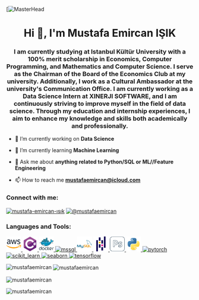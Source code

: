 [![MasterHead](https://media.licdn.com/dms/image/v2/D4D16AQHEKeS-h5XjGA/profile-displaybackgroundimage-shrink_350_1400/profile-displaybackgroundimage-shrink_350_1400/0/1700998971296?e=1730332800&v=beta&t=GrJ7y2kyBVAiHfMCzM4Ea_UeKqjXkKoBWM43MIP8B3Y)

<h1 align="center">Hi 👋, I'm Mustafa Emircan IŞIK</h1>
<h3 align="center">I am currently studying at Istanbul Kültür University with a 100% merit scholarship in Economics, Computer Programming, and Mathematics and Computer Science. I serve as the Chairman of the Board of the Economics Club at my university. Additionally, I work as a Cultural Ambassador at the university's Communication Office. I am currently working as a Data Science Intern at XINERJI SOFTWARE, and I am continuously striving to improve myself in the field of data science. Through my education and internship experiences, I aim to enhance my knowledge and skills both academically and professionally.</h3>




- 🔭 I’m currently working on **Data Science**

- 🌱 I’m currently learning **Machine Learning**

- 💬 Ask me about **anything related to Python/SQL or ML//Feature Engineering**

- 📫 How to reach me **mustafaemircan@icloud.com**

<h3 align="left">Connect with me:</h3>
<p align="left">
<a href="https://linkedin.com/in/mustafa-emircan-ısık" target="blank"><img align="center" src="https://raw.githubusercontent.com/rahuldkjain/github-profile-readme-generator/master/src/images/icons/Social/linked-in-alt.svg" alt="mustafa-emircan-ısık" height="30" width="40" /></a>
<a href="https://medium.com/@mustafaemircan" target="blank"><img align="center" src="https://raw.githubusercontent.com/rahuldkjain/github-profile-readme-generator/master/src/images/icons/Social/medium.svg" alt="@mustafaemircan" height="30" width="40" /></a>
</p>

<h3 align="left">Languages and Tools:</h3>
<p align="left"> <a href="https://aws.amazon.com" target="_blank" rel="noreferrer"> <img src="https://raw.githubusercontent.com/devicons/devicon/master/icons/amazonwebservices/amazonwebservices-original-wordmark.svg" alt="aws" width="40" height="40"/> </a> <a href="https://www.w3schools.com/cs/" target="_blank" rel="noreferrer"> <img src="https://raw.githubusercontent.com/devicons/devicon/master/icons/csharp/csharp-original.svg" alt="csharp" width="40" height="40"/> </a> <a href="https://www.docker.com/" target="_blank" rel="noreferrer"> <img src="https://raw.githubusercontent.com/devicons/devicon/master/icons/docker/docker-original-wordmark.svg" alt="docker" width="40" height="40"/> </a> <a href="https://www.microsoft.com/en-us/sql-server" target="_blank" rel="noreferrer"> <img src="https://www.svgrepo.com/show/303229/microsoft-sql-server-logo.svg" alt="mssql" width="40" height="40"/> </a> <a href="https://www.mysql.com/" target="_blank" rel="noreferrer"> <img src="https://raw.githubusercontent.com/devicons/devicon/master/icons/mysql/mysql-original-wordmark.svg" alt="mysql" width="40" height="40"/> </a> <a href="https://pandas.pydata.org/" target="_blank" rel="noreferrer"> <img src="https://raw.githubusercontent.com/devicons/devicon/2ae2a900d2f041da66e950e4d48052658d850630/icons/pandas/pandas-original.svg" alt="pandas" width="40" height="40"/> </a> <a href="https://www.photoshop.com/en" target="_blank" rel="noreferrer"> <img src="https://raw.githubusercontent.com/devicons/devicon/master/icons/photoshop/photoshop-line.svg" alt="photoshop" width="40" height="40"/> </a> <a href="https://www.python.org" target="_blank" rel="noreferrer"> <img src="https://raw.githubusercontent.com/devicons/devicon/master/icons/python/python-original.svg" alt="python" width="40" height="40"/> </a> <a href="https://pytorch.org/" target="_blank" rel="noreferrer"> <img src="https://www.vectorlogo.zone/logos/pytorch/pytorch-icon.svg" alt="pytorch" width="40" height="40"/> </a> <a href="https://scikit-learn.org/" target="_blank" rel="noreferrer"> <img src="https://upload.wikimedia.org/wikipedia/commons/0/05/Scikit_learn_logo_small.svg" alt="scikit_learn" width="40" height="40"/> </a> <a href="https://seaborn.pydata.org/" target="_blank" rel="noreferrer"> <img src="https://seaborn.pydata.org/_images/logo-mark-lightbg.svg" alt="seaborn" width="40" height="40"/> </a> <a href="https://www.tensorflow.org" target="_blank" rel="noreferrer"> <img src="https://www.vectorlogo.zone/logos/tensorflow/tensorflow-icon.svg" alt="tensorflow" width="40" height="40"/> </a> </p>

<p><img align="left" src="https://github-readme-stats.vercel.app/api/top-langs?username=mustafaemircan&show_icons=true&locale=en&layout=compact" alt="mustafaemircan" /></p>

<p>&nbsp;<img align="center" src="https://github-readme-stats.vercel.app/api?username=mustafaemircan&show_icons=true&locale=en" alt="mustafaemircan" /></p>

<p><img align="center" src="https://github-readme-streak-stats.herokuapp.com/?user=mustafaemircan&" alt="mustafaemircan" /></p>


<p align="left"> <img src="https://komarev.com/ghpvc/?username=mustafaemircan&label=Profile%20views&color=0e75b6&style=flat" alt="mustafaemircan" /> </p>
